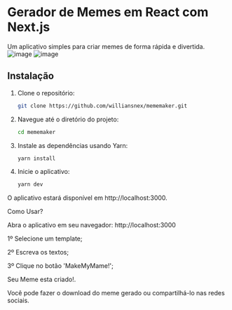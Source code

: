 # Gerador de Memes em React com Next.js

Um aplicativo simples para criar memes de forma rápida e divertida.
![image](https://github.com/williansnex/mememaker/assets/120076321/094233db-2a14-45d6-936c-9f089b35d618) ![image](https://github.com/williansnex/mememaker/assets/120076321/f8e44329-68fc-4266-ab44-b74b2a88bd0e)



## Instalação

1. Clone o repositório:

    ```bash
   git clone https://github.com/williansnex/mememaker.git

2. Navegue até o diretório do projeto:
   ```bash
   cd mememaker

3. Instale as dependências usando Yarn:
   ```bash
   yarn install

4. Inicie o aplicativo:
   ```bash
   yarn dev

O aplicativo estará disponível em http://localhost:3000.

Como Usar?

Abra o aplicativo em seu navegador: http://localhost:3000

1º Selecione um template;

2º Escreva os textos;

3º Clique no botão 'MakeMyMame!';

Seu Meme esta criado!.

Você pode fazer o download do meme gerado ou compartilhá-lo nas redes sociais.
